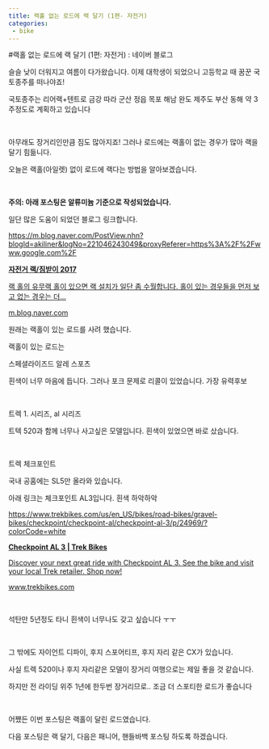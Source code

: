 ```yaml
---
title: 랙홀 없는 로드에 랙 달기 (1편- 자전거)
categories:
 - bike
---
```

#랙홀 없는 로드에 랙 달기 (1편: 자전거) : 네이버 블로그
<div class="wrap_rabbit pcol2 _param(1) _postViewArea221544247496" id="post-view221544247496">
<!-- Rabbit HTML --><div class="se-viewer se-theme-default" lang="ko-KR">
<!-- SE_DOC_HEADER_END -->
<div class="se-main-container">
<div class="se-component se-text se-l-default" id="SE-5b82f599-1262-47a4-8dc2-1bcb514cc0ed">
<div class="se-component-content">
<div class="se-section se-section-text se-l-default">
<div class="se-module se-module-text"><!-- SE-TEXT { --><p class="se-text-paragraph se-text-paragraph-align-" id="SE-ce8a9cbe-1a2b-422e-aeaf-55acedc60e0f" style=""><span class="se-fs- se-ff-" id="SE-e419a7cb-e1c6-4c49-8654-4f952e8cd8c2" style="">슬슬 낮이 더워지고 여름이 다가왔습니다. 이제 대학생이 되었으니 고등학교 때 꿈꾼 국토종주를 떠나야죠!</span></p><!-- } SE-TEXT --><!-- SE-TEXT { --><p class="se-text-paragraph se-text-paragraph-align-" id="SE-5d6635c9-febd-42d8-9407-c875bc753888" style=""><span class="se-fs- se-ff-" id="SE-a97b27b4-9eb6-436b-ae82-59044f4cbaa0" style="">국토종주는 리어랙+텐트로 금강 따라 군산 정읍 목포 해남 완도 제주도 부산 동해 약 3주정도로 계획하고 있습니다</span></p><!-- } SE-TEXT --><!-- SE-TEXT { --><p class="se-text-paragraph se-text-paragraph-align-" id="SE-18eea7ee-e57a-454e-a029-17a3d06457e0" style=""><span class="se-fs- se-ff-" id="SE-2fda5022-9a5c-4923-bf8a-6e367fbae7f5" style="">​</span></p><!-- } SE-TEXT --><!-- SE-TEXT { --><p class="se-text-paragraph se-text-paragraph-align-" id="SE-074fa869-13d4-4ed7-ab88-624c3ec8d598" style=""><span class="se-fs- se-ff-" id="SE-749b1fc9-b7cf-46b7-8762-b7dc6106cd06" style="">아무래도 장거리인만큼 짐도 많아지죠! 그러나 로드에는 랙홀이 없는 경우가 많아 랙을 달기 힘듦니다.</span></p><!-- } SE-TEXT --><!-- SE-TEXT { --><p class="se-text-paragraph se-text-paragraph-align-" id="SE-46469352-6869-40c3-864e-656022fdff64" style=""><span class="se-fs- se-ff-" id="SE-a55e597f-6bf9-4c4b-ba20-5db3c0882bdc" style="">오늘은 랙홀(아일렛) 없이 로드에 랙다는 방법을 알아보겠습니다.</span></p><!-- } SE-TEXT --><!-- SE-TEXT { --><p class="se-text-paragraph se-text-paragraph-align-" id="SE-14fb5e38-f2c7-4527-a44b-61dd50133f8a" style=""><span class="se-fs- se-ff-" id="SE-c91e19f7-12a1-4e66-a1bf-e1275fca8d0e" style="">​</span></p><!-- } SE-TEXT --><!-- SE-TEXT { --><p class="se-text-paragraph se-text-paragraph-align-" id="SE-cc537fd0-3acc-412d-94b2-3a77b44c5974" style=""><span class="se-fs-fs19 se-ff-" id="SE-b31b0876-88cb-486a-9605-2f0f3b339e49" style=""><b>주의: 아래 포스팅은 알류미늄 기준으로 작성되었습니다.</b></span></p><!-- } SE-TEXT --><!-- SE-TEXT { --><p class="se-text-paragraph se-text-paragraph-align-" id="SE-6b6c2b52-c026-4785-a206-2dc60e958ec8" style=""><span class="se-fs- se-ff-" id="SE-d22fb77b-193d-463c-b871-8ad8a0fac742" style="">일단 많은 도움이 되었던 블로그 링크합니다.</span></p><!-- } SE-TEXT --><!-- SE-TEXT { --><p class="se-text-paragraph se-text-paragraph-align-" id="SE-b49e6f48-65ab-42c5-8679-1b7233f9a620" style=""><span class="se-fs- se-ff-" id="SE-b354ab80-07d8-422a-a88c-a847c7bae51d" style=""><a class="se-link" href="https://m.blog.naver.com/PostView.nhn?blogId=akiliner&amp;logNo=221046243049&amp;proxyReferer=https%3A%2F%2Fwww.google.com%2F" target="_blank">https://m.blog.naver.com/PostView.nhn?blogId=akiliner&amp;logNo=221046243049&amp;proxyReferer=https%3A%2F%2Fwww.google.com%2F</a></span></p><!-- } SE-TEXT --></div>
</div>
</div>
</div> <div class="se-component se-oglink se-l-large_image" id="SE-4f1e27cc-2ab8-40fa-aec6-9f8f8e937cd1">
<div class="se-component-content">
<div class="se-section se-section-oglink se-l-large_image se-section-align-">
<div class="se-module se-module-oglink">
<a class="se-oglink-thumbnail" href="https://m.blog.naver.com/PostView.nhn?blogId=akiliner&amp;logNo=221046243049&amp;proxyReferer=https%3A%2F%2Fwww.google.com%2F" target="_blank">
<img alt="" class="se-oglink-thumbnail-resource" src="https://dthumb-phinf.pstatic.net/?src=%22https%3A%2F%2Fblogthumb.pstatic.net%2FMjAxNzA3MjJfMTI0%2FMDAxNTAwNjg4NDk3MDI5._R2NxbuOwnwXJRKz3A0QB6lMjOjS1yC5tGsxQ6zfLGgg.ge5sgpLNhfvSTegU75d7pNIU2jTM9MUTOd0Jb3kKYN4g.JPEG.akiliner%2FIMG_8595.jpg%3Ftype%3Dw2%22&amp;type=ff500_300">
</img></a>
<a class="se-oglink-info" href="https://m.blog.naver.com/PostView.nhn?blogId=akiliner&amp;logNo=221046243049&amp;proxyReferer=https%3A%2F%2Fwww.google.com%2F" target="_blank">
<div class="se-oglink-info-container">
<strong class="se-oglink-title">자전거 랙/짐받이 2017</strong>
<p class="se-oglink-summary">랙 홀의 유무랙 홀이 있으면 랙 설치가 일단 좀 수월합니다. 홀이 있는 경우들을 먼저 보고 없는 경우는 더...</p>
<p class="se-oglink-url">m.blog.naver.com</p>
</div>
</a>
</div>
</div>
</div>
<script class="__se_module_data" data-module='{"type":"v2_oglink", "id" :"SE-4f1e27cc-2ab8-40fa-aec6-9f8f8e937cd1", "data" : {"link" : "https://m.blog.naver.com/PostView.nhn?blogId=akiliner&amp;logNo=221046243049&amp;proxyReferer=https%3A%2F%2Fwww.google.com%2F", "isVideo" : "false", "thumbnail" : "https://dthumb-phinf.pstatic.net/?src=%22https%3A%2F%2Fblogthumb.pstatic.net%2FMjAxNzA3MjJfMTI0%2FMDAxNTAwNjg4NDk3MDI5._R2NxbuOwnwXJRKz3A0QB6lMjOjS1yC5tGsxQ6zfLGgg.ge5sgpLNhfvSTegU75d7pNIU2jTM9MUTOd0Jb3kKYN4g.JPEG.akiliner%2FIMG_8595.jpg%3Ftype%3Dw2%22&amp;type=ff500_300"}}' type="text/data"></script>
</div> <div class="se-component se-text se-l-default" id="SE-17e21f8c-190b-45ef-9638-e3bf291d5906">
<div class="se-component-content">
<div class="se-section se-section-text se-l-default">
<div class="se-module se-module-text"><!-- SE-TEXT { --><p class="se-text-paragraph se-text-paragraph-align-" id="SE-5784c08f-0632-488a-92f0-14b48aeae2c6" style=""><span class="se-fs- se-ff-" id="SE-df82a030-919f-4540-adda-3d041b9a21a1" style="">원래는 랙홀이 있는 로드를 사려 했습니다.</span></p><!-- } SE-TEXT --><!-- SE-TEXT { --><p class="se-text-paragraph se-text-paragraph-align-" id="SE-777d1e48-0bec-4d23-8c04-efd92d8b00b7" style=""><span class="se-fs- se-ff-" id="SE-281f31df-17ab-433c-9e8e-7912f55915ba" style="">랙홀이 있는 로드는</span></p><!-- } SE-TEXT --><!-- SE-TEXT { --><p class="se-text-paragraph se-text-paragraph-align-" id="SE-e03729a9-61ba-40fa-966f-8bba5d2937a2" style=""><span class="se-fs- se-ff-" id="SE-4f262ee6-74fa-414a-8fa3-1324425ed374" style="">스페셜라이즈드 알레 스포츠</span></p><!-- } SE-TEXT --><!-- SE-TEXT { --><p class="se-text-paragraph se-text-paragraph-align-" id="SE-22b3351c-54ff-45c6-970c-78b126100fd9" style=""><span class="se-fs- se-ff-" id="SE-142444b9-fc25-45fb-acf5-0edbbaf7b916" style="">흰색이 너무 마음에 듭니다. 그러나 포크 문제로 리콜이 있었습니다. 가장 유력후보</span></p><!-- } SE-TEXT --><!-- SE-TEXT { --><p class="se-text-paragraph se-text-paragraph-align-" id="SE-0a6fe780-db4a-4d9f-8a9b-5d23b2bfb050" style=""><span class="se-fs- se-ff-" id="SE-a43d1ce4-9c49-48bd-9779-e455240ba658" style="">​</span></p><!-- } SE-TEXT --><!-- SE-TEXT { --><p class="se-text-paragraph se-text-paragraph-align-" id="SE-ead69958-028a-48bf-b702-63f2753831da" style=""><span class="se-fs- se-ff-" id="SE-8d8192d7-0cd8-4607-9b7f-621e6061acf2" style="">트렉 1. 시리즈, al 시리즈</span></p><!-- } SE-TEXT --><!-- SE-TEXT { --><p class="se-text-paragraph se-text-paragraph-align-" id="SE-b5105abb-13ec-48cf-badc-b47d0a959e81" style=""><span class="se-fs- se-ff-" id="SE-c1664645-510b-406e-a73d-ce936e4366c7" style="">트텍 520과 함께 너무나 사고싶은 모델입니다. 흰색이 있었으면 바로 샀습니다.</span></p><!-- } SE-TEXT --><!-- SE-TEXT { --><p class="se-text-paragraph se-text-paragraph-align-" id="SE-3bb3f4a6-fd41-4b49-aa54-39c0588131f9" style=""><span class="se-fs- se-ff-" id="SE-2740ad72-8395-4dd8-a346-b11aaadc781d" style="">​</span></p><!-- } SE-TEXT --><!-- SE-TEXT { --><p class="se-text-paragraph se-text-paragraph-align-" id="SE-94d3c64e-89dd-490b-8791-6da9eef16083" style=""><span class="se-fs- se-ff-" id="SE-ccb1db62-6fe9-4daa-a4f4-a54cf12c923c" style="">트렉 체크포인트</span></p><!-- } SE-TEXT --><!-- SE-TEXT { --><p class="se-text-paragraph se-text-paragraph-align-" id="SE-60ac68db-f8ba-4f20-9200-72ff6dae3f79" style=""><span class="se-fs- se-ff-" id="SE-edc56996-7991-47bd-8d0e-3c3069eb51d7" style="">국내 공홈에는 SL5만 올라와 있습니다. </span></p><!-- } SE-TEXT --><!-- SE-TEXT { --><p class="se-text-paragraph se-text-paragraph-align-" id="SE-2b2e27d9-64c6-4c66-8637-dba26e0da78c" style=""><span class="se-fs- se-ff-" id="SE-0a64f52c-61f7-426f-81e0-c8a470f88381" style="">아래 링크는 체크포인트 AL3입니다. 흰색 하악하악</span></p><!-- } SE-TEXT --><!-- SE-TEXT { --><p class="se-text-paragraph se-text-paragraph-align-" id="SE-bf10d204-3ba9-403c-a118-a84a1a5dc687" style=""><span class="se-fs- se-ff-" id="SE-5ec2430e-1d15-4bf1-a44a-5f4501d82dc7" style=""><a class="se-link" href="https://www.trekbikes.com/us/en_US/bikes/road-bikes/gravel-bikes/checkpoint/checkpoint-al/checkpoint-al-3/p/24969/?colorCode=white" target="_blank">https://www.trekbikes.com/us/en_US/bikes/road-bikes/gravel-bikes/checkpoint/checkpoint-al/checkpoint-al-3/p/24969/?colorCode=white</a></span></p><!-- } SE-TEXT --></div>
</div>
</div>
</div> <div class="se-component se-oglink se-l-large_image" id="SE-8c43ab3d-3544-4165-8027-c6a44e28c55a">
<div class="se-component-content">
<div class="se-section se-section-oglink se-l-large_image se-section-align-">
<div class="se-module se-module-oglink">
<a class="se-oglink-thumbnail" href="https://www.trekbikes.com/us/en_US/bikes/road-bikes/gravel-bikes/checkpoint/checkpoint-al/checkpoint-al-3/p/24969/?colorCode=white" target="_blank">
<img alt="" class="se-oglink-thumbnail-resource" src="https://dthumb-phinf.pstatic.net/?src=%22https%3A%2F%2Ftrek.scene7.com%2Fis%2Fimage%2FTrekBicycleProducts%2FCheckpointAL3_19_24969_C_Primary%3Fwid%3D1200%22&amp;type=ff500_300">
</img></a>
<a class="se-oglink-info" href="https://www.trekbikes.com/us/en_US/bikes/road-bikes/gravel-bikes/checkpoint/checkpoint-al/checkpoint-al-3/p/24969/?colorCode=white" target="_blank">
<div class="se-oglink-info-container">
<strong class="se-oglink-title">Checkpoint AL 3 | Trek Bikes</strong>
<p class="se-oglink-summary">Discover your next great ride with Checkpoint AL 3. See the bike and visit your local Trek retailer. Shop now!</p>
<p class="se-oglink-url">www.trekbikes.com</p>
</div>
</a>
</div>
</div>
</div>
<script class="__se_module_data" data-module='{"type":"v2_oglink", "id" :"SE-8c43ab3d-3544-4165-8027-c6a44e28c55a", "data" : {"link" : "https://www.trekbikes.com/us/en_US/bikes/road-bikes/gravel-bikes/checkpoint/checkpoint-al/checkpoint-al-3/p/24969/?colorCode=white", "isVideo" : "false", "thumbnail" : "https://dthumb-phinf.pstatic.net/?src=%22https%3A%2F%2Ftrek.scene7.com%2Fis%2Fimage%2FTrekBicycleProducts%2FCheckpointAL3_19_24969_C_Primary%3Fwid%3D1200%22&amp;type=ff500_300"}}' type="text/data"></script>
</div> <div class="se-component se-text se-l-default" id="SE-efef25a1-7ae1-4407-b63c-209141623dd9">
<div class="se-component-content">
<div class="se-section se-section-text se-l-default">
<div class="se-module se-module-text"><!-- SE-TEXT { --><p class="se-text-paragraph se-text-paragraph-align-" id="SE-8c7465ac-7cd8-4b15-ab4e-c38852ac1d13" style=""><span class="se-fs- se-ff-" id="SE-45d7eca4-7eb6-49d5-88ae-675e7e944490" style="">​</span></p><!-- } SE-TEXT --><!-- SE-TEXT { --><p class="se-text-paragraph se-text-paragraph-align-" id="SE-db4da719-c121-49e9-bdc2-033a9f6a8236" style=""><span class="se-fs- se-ff-" id="SE-ca53d2e3-4bf9-4b9c-ac4a-34962f9f60d7" style="">석탄만 5년정도 타니 흰색이 너무나도 갖고 싶습니다 ㅜㅜ</span></p><!-- } SE-TEXT --><!-- SE-TEXT { --><p class="se-text-paragraph se-text-paragraph-align-" id="SE-8cdd2820-126b-4a25-abbb-7a76b4e2c10a" style=""><span class="se-fs- se-ff-" id="SE-706fb9de-52f5-4a30-b14e-acb706bf477b" style="">​</span></p><!-- } SE-TEXT --><!-- SE-TEXT { --><p class="se-text-paragraph se-text-paragraph-align-" id="SE-45498f83-e47b-4a32-a05b-b1bd5a4f9574" style=""><span class="se-fs- se-ff-" id="SE-74a1ca81-5392-4b42-b61e-2a4afafc6ad4" style="">그 밖에도 자이언트 디파이, 후지 스포어티프, 후지 자리 같은 CX가 있습니다.</span></p><!-- } SE-TEXT --><!-- SE-TEXT { --><p class="se-text-paragraph se-text-paragraph-align-" id="SE-43c9c1ca-153e-4927-807e-220bb7b030b7" style=""><span class="se-fs- se-ff-" id="SE-6ab973a6-ed3f-4d6e-b170-9d3f023cb032" style="">사실 트렉 520이나 후지 자리같은 모델이 장거리 여행으로는 제일 좋을 것 같습니다.</span></p><!-- } SE-TEXT --><!-- SE-TEXT { --><p class="se-text-paragraph se-text-paragraph-align-" id="SE-649008a2-5449-4563-9553-83b48af4c19a" style=""><span class="se-fs- se-ff-" id="SE-5d3aac39-5691-428a-bfd6-da4f5288e210" style="">하지만 전 라이딩 위주 1년에 한두번 장거리므로.. 조금 더 스포티한 로드가 좋습니다</span></p><!-- } SE-TEXT --><!-- SE-TEXT { --><p class="se-text-paragraph se-text-paragraph-align-" id="SE-391aabe3-0aeb-4a4d-89e0-6ed804d9244d" style=""><span class="se-fs- se-ff-" id="SE-ae269547-8dc6-469b-bc9e-95081147fea0" style="">​</span></p><!-- } SE-TEXT --><!-- SE-TEXT { --><p class="se-text-paragraph se-text-paragraph-align-" id="SE-35cb9d5a-d5a5-42bc-874d-920748fbd5db" style=""><span class="se-fs- se-ff-" id="SE-f5197d44-91bf-4ac8-bc49-5d1c9d14726a" style="">어쨌든 이번 포스팅은 랙홀이 달린 로드였습니다.</span></p><!-- } SE-TEXT --><!-- SE-TEXT { --><p class="se-text-paragraph se-text-paragraph-align-" id="SE-b6135efc-0ceb-4181-9a37-14292c04e3a8" style=""><span class="se-fs- se-ff-" id="SE-c8ee79e3-5b93-4f29-863c-96199e8c3527" style="">다음 포스팅은 랙 달기, 다음은 패니어, 핸들바백 포스팅 하도록 하겠습니다.</span></p><!-- } SE-TEXT --><!-- SE-TEXT { --><p class="se-text-paragraph se-text-paragraph-align-" id="SE-ca576812-435e-4ec4-92af-2fbc457502bd" style=""><span class="se-fs- se-ff-" id="SE-301d2542-1dcc-410c-beba-c2db402ebbf5" style="">​</span></p><!-- } SE-TEXT --><!-- SE-TEXT { --><p class="se-text-paragraph se-text-paragraph-align-" id="SE-8f92eb1b-0389-4e94-b616-8a0f82aa3f80" style=""><span class="se-fs- se-ff-" id="SE-cfe10f23-1231-4ea4-ad72-fdfea81aec37" style="">​</span></p><!-- } SE-TEXT --></div>
</div>
</div>
</div> </div>
</div>
</div>